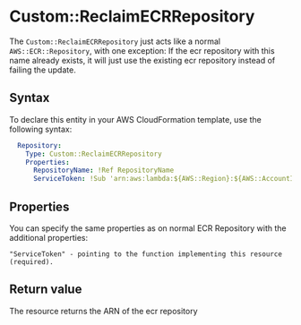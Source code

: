 # Custom::ReclaimECRRepository

The `Custom::ReclaimECRRepository` just acts like a normal
`AWS::ECR::Repository`, with one exception: If the ecr repository with this
name already exists, it will just use the existing ecr repository instead of
failing the update.

## Syntax
To declare this entity in your AWS CloudFormation template, use the following syntax:

```yaml
  Repository:
    Type: Custom::ReclaimECRRepository
    Properties:
      RepositoryName: !Ref RepositoryName
      ServiceToken: !Sub 'arn:aws:lambda:${AWS::Region}:${AWS::AccountId}:function:cfn-reclaim-provider-function'
```

## Properties
You can specify the same properties as on normal ECR Repository with the additional properties:

    "ServiceToken" - pointing to the function implementing this resource (required).

## Return value
The resource returns the ARN of the ecr repository
